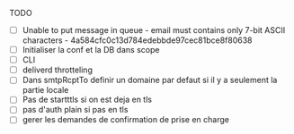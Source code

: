 TODO
- [ ]  Unable to put message in queue - email must contains only 7-bit ASCII characters - 4a584cfc0c13d784edebbde97cec81bce8f80638 
- [ ] Initialiser la conf et la DB dans scope
- [ ] CLI
- [ ] deliverd throtteling
- [ ] Dans smtpRcptTo definir un domaine par defaut si il y a seulement la partie locale
- [ ] Pas de startttls si on est deja en tls
- [ ] pas d'auth plain si pas en tls
- [ ] gerer les demandes de confirmation de prise en charge